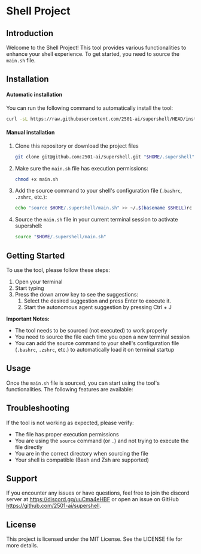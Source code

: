 # Shell Project

## Introduction

Welcome to the Shell Project! This tool provides various functionalities to enhance your shell experience. To get started, you need to source the `main.sh` file.

## Installation

#### Automatic installation

You can run the following command to automatically install the tool:
```bash
curl -sL https://raw.githubusercontent.com/2501-ai/supershell/HEAD/install.sh | bash
```

#### Manual installation

1. Clone this repository or download the project files
   ```bash
   git clone git@github.com:2501-ai/supershell.git "$HOME/.supershell" 
   ```
2. Make sure the `main.sh` file has execution permissions:
   ```bash
   chmod +x main.sh
   ```
3. Add the source command to your shell's configuration file (`.bashrc`, `.zshrc`, etc.):
   ```bash
   echo "source $HOME/.supershell/main.sh" >> ~/.$(basename $SHELL)rc
   ```
4. Source the `main.sh` file in your current terminal session to activate supershell:
   ```bash
   source "$HOME/.supershell/main.sh"
   ```

## Getting Started

To use the tool, please follow these steps:

1. Open your terminal
2. Start typing
3. Press the down arrow key to see the suggestions:
   1. Select the desired suggestion and press Enter to execute it.
   2. Start the autonomous agent suggestion by pressing Ctrl + J

**Important Notes:**
- The tool needs to be sourced (not executed) to work properly
- You need to source the file each time you open a new terminal session
- You can add the source command to your shell's configuration file (`.bashrc`, `.zshrc`, etc.) to automatically load it on terminal startup

## Usage

Once the `main.sh` file is sourced, you can start using the tool's functionalities. The following features are available:

## Troubleshooting

If the tool is not working as expected, please verify:
- The file has proper execution permissions
- You are using the `source` command (or `.`) and not trying to execute the file directly
- You are in the correct directory when sourcing the file
- Your shell is compatible (Bash and Zsh are supported)

## Support

If you encounter any issues or have questions, feel free to join the discord server at https://discord.gg/uuCma4eHBF or open an issue on GitHub https://github.com/2501-ai/supershell.

## License

This project is licensed under the MIT License. See the LICENSE file for more details.